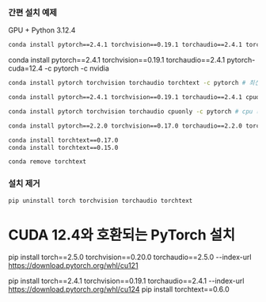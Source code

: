 ### 간편 설치 예제
GPU + Python 3.12.4
```bash
conda install pytorch==2.4.1 torchvision==0.19.1 torchaudio==2.4.1 torchtext==2.2.0 pytorch-cuda=12.4 -c pytorch -c nvidia
```


conda install pytorch==2.4.1 torchvision==0.19.1 torchaudio==2.4.1 pytorch-cuda=12.4 -c pytorch -c nvidia

```bash
conda install pytorch torchvision torchaudio torchtext -c pytorch # 최신버전

conda install pytorch==2.4.1 torchvision==0.19.1 torchaudio==2.4.1 cpuonly -c pytorch # 맞춤버전

conda install pytorch torchvision torchaudio cpuonly -c pytorch # cpu 최신버전

conda install pytorch==2.2.0 torchvision==0.17.0 torchaudio==2.2.0 torchtext==0.17.0 cpuonly -c pytorch # cpu 맞춤버전

conda install torchtext==0.17.0 
conda install torchtext==0.15.0

conda remove torchtext


```

### 설치 제거
```bash
pip uninstall torch torchvision torchaudio torchtext
```

# CUDA 12.4와 호환되는 PyTorch 설치
pip install torch==2.5.0 torchvision==0.20.0 torchaudio==2.5.0 --index-url https://download.pytorch.org/whl/cu121

pip install torch==2.4.1 torchvision==0.19.1 torchaudio==2.4.1 --index-url https://download.pytorch.org/whl/cu124
pip install torchtext==0.6.0